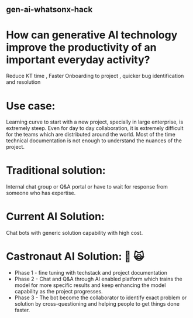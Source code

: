 ## gen-ai-whatsonx-hack

# How can generative AI technology improve the productivity of an important everyday activity?
Reduce KT time , Faster Onboarding to project , quicker bug identification and resolution
# Use case: 
Learning curve to start with a new project, specially in large enterprise, is extremely steep. Even for day to day collaboration, it is extremely difficult for the teams which are distributed around the world.
Most of the time technical documentation is not enough to understand the nuances of the project. 
# Traditional solution:
Internal chat group or Q&A portal or have to wait for response from someone who has expertise.
# Current AI Solution:
Chat bots with generic solution capability with high cost.
# Castronaut AI Solution: :crystal_ball: :scream_cat:
- Phase 1 - fine tuning with techstack and project documentation 
- Phase 2 - Chat and Q&A through AI enabled platform which trains the model for more specific results and keep enhancing the model capability as the project progresses.
- Phase 3 - The bot become the collaborator to identify exact problem or solution by cross-questioning and helping people to get things done faster.
